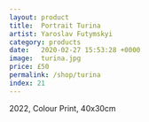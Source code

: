 ```yaml
---
layout: product
title:  Portrait Turina
artist: Yaroslav Futymskyi
category: products
date:   2020-02-27 15:53:28 +0000
image:  turina.jpg
price: £50
permalink: /shop/turina
index: 21
---
```

2022, Colour Print, 40x30cm
